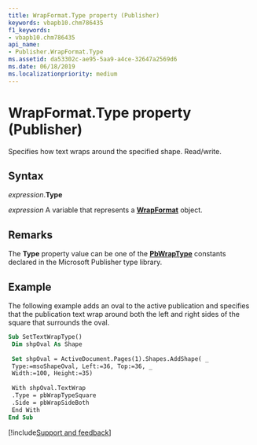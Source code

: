 ```yaml
---
title: WrapFormat.Type property (Publisher)
keywords: vbapb10.chm786435
f1_keywords:
- vbapb10.chm786435
api_name:
- Publisher.WrapFormat.Type
ms.assetid: da53302c-ae95-5aa9-a4ce-32647a2569d6
ms.date: 06/18/2019
ms.localizationpriority: medium
---
```



# WrapFormat.Type property (Publisher)

Specifies how text wraps around the specified shape. Read/write.


## Syntax

_expression_.**Type**

_expression_ A variable that represents a **[WrapFormat](Publisher.WrapFormat.md)** object.


## Remarks

The **Type** property value can be one of the **[PbWrapType](Publisher.PbWrapType.md)** constants declared in the Microsoft Publisher type library.


## Example

The following example adds an oval to the active publication and specifies that the publication text wrap around both the left and right sides of the square that surrounds the oval.

```vb
Sub SetTextWrapType() 
 Dim shpOval As Shape 
 
 Set shpOval = ActiveDocument.Pages(1).Shapes.AddShape( _ 
 Type:=msoShapeOval, Left:=36, Top:=36, _ 
 Width:=100, Height:=35) 
 
 With shpOval.TextWrap 
 .Type = pbWrapTypeSquare 
 .Side = pbWrapSideBoth 
 End With 
End Sub
```

[!include[Support and feedback](~/includes/feedback-boilerplate.md)]